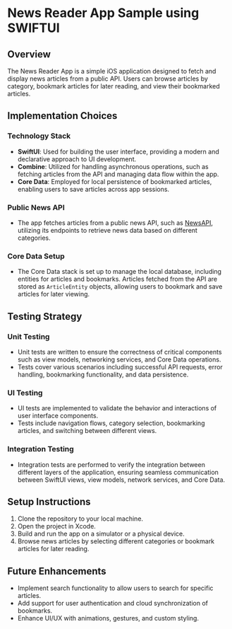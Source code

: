 # News Reader App Sample using SWIFTUI

## Overview

The News Reader App is a simple iOS application designed to fetch and display news articles from a public API. Users can browse articles by category, bookmark articles for later reading, and view their bookmarked articles.

## Implementation Choices

### Technology Stack
- **SwiftUI**: Used for building the user interface, providing a modern and declarative approach to UI development.
- **Combine**: Utilized for handling asynchronous operations, such as fetching articles from the API and managing data flow within the app.
- **Core Data**: Employed for local persistence of bookmarked articles, enabling users to save articles across app sessions.

### Public News API
- The app fetches articles from a public news API, such as [NewsAPI](https://newsapi.org/), utilizing its endpoints to retrieve news data based on different categories.

### Core Data Setup
- The Core Data stack is set up to manage the local database, including entities for articles and bookmarks. Articles fetched from the API are stored as `ArticleEntity` objects, allowing users to bookmark and save articles for later viewing.

## Testing Strategy

### Unit Testing
- Unit tests are written to ensure the correctness of critical components such as view models, networking services, and Core Data operations.
- Tests cover various scenarios including successful API requests, error handling, bookmarking functionality, and data persistence.

### UI Testing
- UI tests are implemented to validate the behavior and interactions of user interface components.
- Tests include navigation flows, category selection, bookmarking articles, and switching between different views.

### Integration Testing
- Integration tests are performed to verify the integration between different layers of the application, ensuring seamless communication between SwiftUI views, view models, network services, and Core Data.

## Setup Instructions

1. Clone the repository to your local machine.
2. Open the project in Xcode.
3. Build and run the app on a simulator or a physical device.
4. Browse news articles by selecting different categories or bookmark articles for later reading.

## Future Enhancements

- Implement search functionality to allow users to search for specific articles.
- Add support for user authentication and cloud synchronization of bookmarks.
- Enhance UI/UX with animations, gestures, and custom styling.
